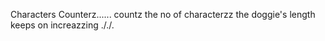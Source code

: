 Characters Counterz......
countz the no of characterzz
the doggie's length keeps on increazzing
././.
